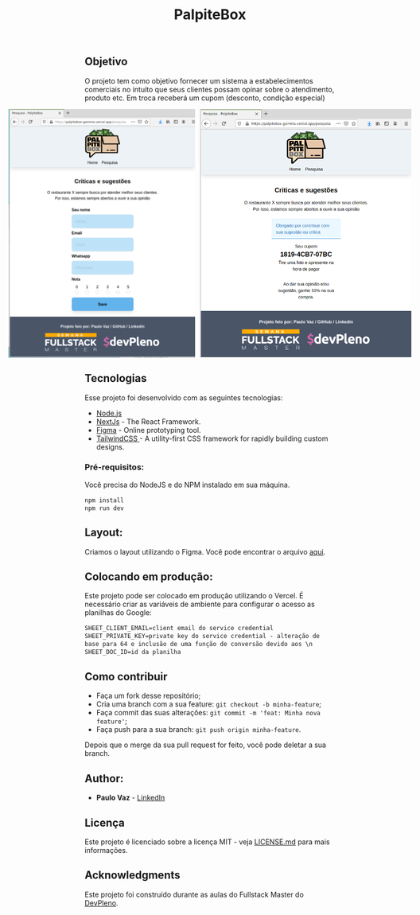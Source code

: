 <h1 align="center">PalpiteBox</h1>
<br>

## Objetivo

<p>O projeto tem como objetivo fornecer um sistema a estabelecimentos comerciais no intuito que seus clientes possam opinar sobre o atendimento, produto etc. Em troca receberá um cupom (desconto, condição especial) </p>
<div style="display: flex; justify-content: center;">
<img  src="./public/PaltiteBox-pesquisa.png" alt="drawing" height="500"/>
<img style="margin-left: 10px" src="./public/PaltiteBox-cupom.png" alt="drawing" height="500"/>
</div>

## Tecnologias

Esse projeto foi desenvolvido com as seguintes tecnologias:

- [Node.js](https://nodejs.org/en/)
- [NextJs](https://nextjs.org/) - The React Framework.
- [Figma](https://figma.com/) - Online prototyping tool.
- [TailwindCSS ](https://tailwindcss.com/) - A utility-first CSS framework for rapidly building custom designs.


### Pré-requisitos:

Você precisa do NodeJS e do NPM instalado em sua máquina.

```
npm install
npm run dev
```

## Layout:

Criamos o layout utilizando o Figma. Você pode encontrar o arquivo [aqui](https://www.figma.com/file/HxvAYhS6l7UDI49u8uLdaC/palpite-box?node-id=0%3A1).

## Colocando em produção:

Este projeto pode ser colocado em produção utilizando o Vercel. É necessário criar as variáveis de ambiente para configurar o acesso as planilhas do Google:
```
SHEET_CLIENT_EMAIL=client email do service credential
SHEET_PRIVATE_KEY=private key do service credential - alteração de base para 64 e inclusão de uma função de conversão devido aos \n
SHEET_DOC_ID=id da planilha
```

## Como contribuir

- Faça um fork desse repositório;
- Cria uma branch com a sua feature: `git checkout -b minha-feature`;
- Faça commit das suas alterações: `git commit -m 'feat: Minha nova feature'`;
- Faça push para a sua branch: `git push origin minha-feature`.

Depois que o merge da sua pull request for feito, você pode deletar a sua branch.


## Author:

* **Paulo Vaz** - [LinkedIn](https://www.linkedin.com/in/paulo-vaz-05296a46/)



## Licença

Este projeto é licenciado sobre a licença MIT - veja [LICENSE.md](LICENSE.md) para mais informações.

## Acknowledgments

Este projeto foi construído durante as aulas do Fullstack Master do [DevPleno](https://devpleno.com).
